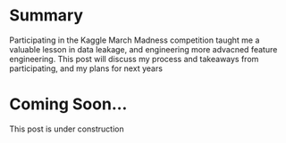# Summary

Participating in the Kaggle March Madness competition taught me a valuable
lesson in data leakage, and engineering more advacned feature engineering. This
post will discuss my process and takeaways from participating, and my plans for
next years

# Coming Soon...

This post is under construction